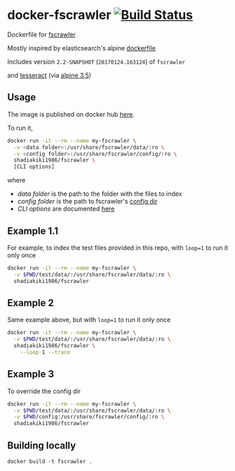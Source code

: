 # docker-fscrawler [![Build Status](https://travis-ci.org/shadiakiki1986/docker-fscrawler.svg?branch=master)](https://travis-ci.org/shadiakiki1986/docker-fscrawler)
Dockerfile for [fscrawler](https://github.com/dadoonet/fscrawler)

Mostly inspired by elasticsearch's alpine [dockerfile](https://github.com/docker-library/elasticsearch/blob/f2e19796b765e2e448d0e8c651d51be992b56d08/5/alpine/Dockerfile)

Includes version `2.2-SNAPSHOT` (`20170124.163124`) of `fscrawler`

and [tesseract](https://github.com/tesseract-ocr/tesseract/wiki) (via [alpine 3.5](https://pkgs.alpinelinux.org/packages?name=tesseract-ocr&branch=&repo=&arch=&maintainer=))

## Usage
The image is published on docker hub [here](https://hub.docker.com/r/shadiakiki1986/fscrawler/).

To run it,
```bash
docker run -it --rm --name my-fscrawler \
  -v <data folder>:/usr/share/fscrawler/data/:ro \
  -v <config folder>:/usr/share/fscrawler/config/:ro \
  shadiakiki1986/fscrawler \
  [CLI options]
```
where
* *data folder* is the path to the folder with the files to index
* *config folder* is the path to fscrawler's [config dir](https://github.com/dadoonet/fscrawler#cli-options)
* *CLI options* are documented [here](https://github.com/dadoonet/fscrawler#cli-options)

## Example 1.1
For example, to index the test files provided in this repo, with `loop=1` to run it only once

```bash
docker run -it --rm --name my-fscrawler \
  -v $PWD/test/data/:/usr/share/fscrawler/data/:ro \
  shadiakiki1986/fscrawler
```

## Example 2
Same example above, but with `loop=1` to run it only once

```bash
docker run -it --rm --name my-fscrawler \
  -v $PWD/test/data/:/usr/share/fscrawler/data/:ro \
  shadiakiki1986/fscrawler \
    --loop 1 --trace
```

## Example 3
To override the config dir

```bash
docker run -it --rm --name my-fscrawler \
  -v $PWD/test/data/:/usr/share/fscrawler/data/:ro \
  -v $PWD/config:/usr/share/fscrawler/config/:ro \
  shadiakiki1986/fscrawler
```

## Building locally
```
docker build -t fscrawler .
```
